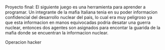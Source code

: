 Proyecto final:
El siguiente juego es una herramienta para aprender a programar.
Un integrante de la mafia Italiana tenia en su poder informacion confidencial del desarrollo nuclear del pais, lo cual era muy peligroso ya que esta informacion 
en manos equivocadas podria desatar una guerra nuclear, entonces dos agentes son asignados para encontar la guarida de la mafia donde se encuentran la informacion
nuclear.

Operacion hacker
